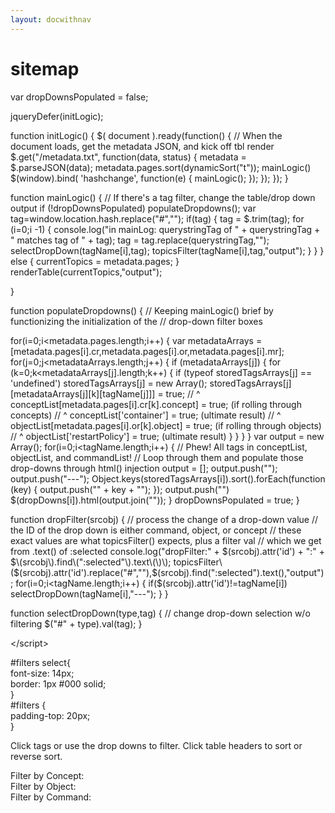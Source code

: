```yaml
---
layout: docwithnav
---
```


# sitemap

var dropDownsPopulated = false;

jqueryDefer\(initLogic\);

function initLogic\(\) { $\( document \).ready\(function\(\) { // When the document loads, get the metadata JSON, and kick off tbl render $.get\("/metadata.txt", function\(data, status\) { metadata = $.parseJSON\(data\); metadata.pages.sort\(dynamicSort\("t"\)\); mainLogic\(\) $\(window\).bind\( 'hashchange', function\(e\) { mainLogic\(\); }\); }\); }\); }

function mainLogic\(\) { // If there's a tag filter, change the table/drop down output if \(!dropDownsPopulated\) populateDropdowns\(\); var tag=window.location.hash.replace\("\#",""\); if\(tag\) { tag = $.trim\(tag\); for \(i=0;i -1\) { console.log\("in mainLog: querystringTag of " + querystringTag + " matches tag of " + tag\); tag = tag.replace\(querystringTag,""\); selectDropDown\(tagName\[i\],tag\); topicsFilter\(tagName\[i\],tag,"output"\); } } } else { currentTopics = metadata.pages; } renderTable\(currentTopics,"output"\);

}

function populateDropdowns\(\) { // Keeping mainLogic\(\) brief by functionizing the initialization of the // drop-down filter boxes

for\(i=0;i&lt;metadata.pages.length;i++\) { var metadataArrays = \[metadata.pages\[i\].cr,metadata.pages\[i\].or,metadata.pages\[i\].mr\]; for\(j=0;j&lt;metadataArrays.length;j++\) { if \(metadataArrays\[j\]\) { for \(k=0;k&lt;metadataArrays\[j\].length;k++\) { if \(typeof storedTagsArrays\[j\] == 'undefined'\) storedTagsArrays\[j\] = new Array\(\); storedTagsArrays\[j\]\[metadataArrays\[j\]\[k\]\[tagName\[j\]\]\] = true; // ^ conceptList\[metadata.pages\[i\].cr\[k\].concept\] = true; \(if rolling through concepts\) // ^ conceptList\['container'\] = true; \(ultimate result\) // ^ objectList\[metadata.pages\[i\].or\[k\].object\] = true; \(if rolling through objects\) // ^ objectList\['restartPolicy'\] = true; \(ultimate result\) } } } } var output = new Array\(\); for\(i=0;i&lt;tagName.length;i++\) { // Phew! All tags in conceptList, objectList, and commandList! // Loop through them and populate those drop-downs through html\(\) injection output = \[\]; output.push\(""\); output.push\("---"\); Object.keys\(storedTagsArrays\[i\]\).sort\(\).forEach\(function \(key\) { output.push\("" + key + ""\); }\); output.push\(""\) $\(dropDowns\[i\]\).html\(output.join\(""\)\); } dropDownsPopulated = true; }

function dropFilter\(srcobj\) { // process the change of a drop-down value // the ID of the drop down is either command, object, or concept // these exact values are what topicsFilter\(\) expects, plus a filter val // which we get from .text\(\) of :selected console.log\("dropFilter:" + $\(srcobj\).attr\('id'\) + ":" + $\(srcobj\).find\(":selected"\).text\(\)\); topicsFilter\($\(srcobj\).attr\('id'\).replace\("\#",""\),$\(srcobj\).find\(":selected"\).text\(\),"output"\); for\(i=0;i&lt;tagName.length;i++\) { if\($\(srcobj\).attr\('id'\)!=tagName\[i\]\) selectDropDown\(tagName\[i\],"---"\); } }

function selectDropDown\(type,tag\) { // change drop-down selection w/o filtering $\("\#" + type\).val\(tag\); }

&lt;/script&gt;

  
\#filters select{  
  font-size: 14px;  
  border: 1px \#000 solid;  
}  
\#filters {  
  padding-top: 20px;  
}  


Click tags or use the drop downs to filter. Click table headers to sort or reverse sort.

 Filter by Concept:  
 Filter by Object:  
 Filter by Command:

